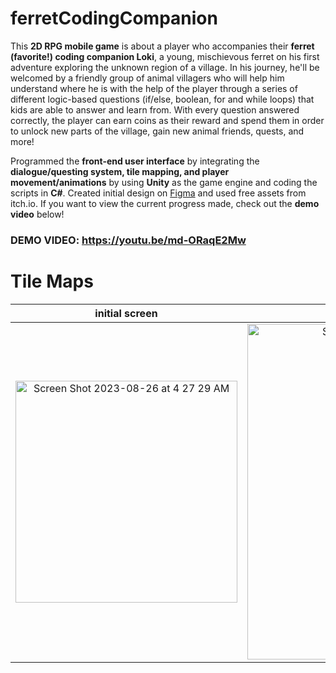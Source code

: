 # ferretCodingCompanion
This **2D RPG mobile game** is about a player who accompanies their **ferret (favorite!) coding companion Loki**, a young, mischievous ferret on his first adventure exploring the unknown region of a village. In his journey, he'll be welcomed by a friendly group of animal villagers who will help him understand where he is with the help of the player through a series of different logic-based questions (if/else, boolean, for and while loops) that kids are able to answer and learn from. With every question answered correctly, the player can earn coins as their reward and spend them in order to unlock new parts of the village, gain new animal friends, quests, and more! 

Programmed the **front-end user interface** by integrating the **dialogue/questing system, tile mapping, and player movement/animations** by using **Unity** as the game engine and coding the scripts in **C#**. Created initial design on [Figma](https://figma.fun/hXPzgq) and used free assets from itch.io. If you want to view the current progress made, check out the **demo video** below!

### DEMO VIDEO: https://youtu.be/md-ORaqE2Mw

# Tile Maps
initial screen             | game world                | dialogue 
:-------------------------:|:-------------------------:|:-------------------------:
<img width="355" alt="Screen Shot 2023-08-26 at 4 27 29 AM" src="https://github.com/anjalis-ingh/ferretCodingCompanion/assets/96373072/521e8e1a-75b9-4e34-8f65-9fabf3501344"> | <img width="537" alt="Screen Shot 2023-08-26 at 4 32 15 AM" src="https://github.com/anjalis-ingh/ferretCodingCompanion/assets/96373072/693cd6ec-eab1-4b3e-956e-07dc45da311d"> | <img width="351" alt="Screen Shot 2023-08-26 at 4 30 08 AM" src="https://github.com/anjalis-ingh/ferretCodingCompanion/assets/96373072/2c7df809-68e5-4c13-b504-f5436b9dea83">








